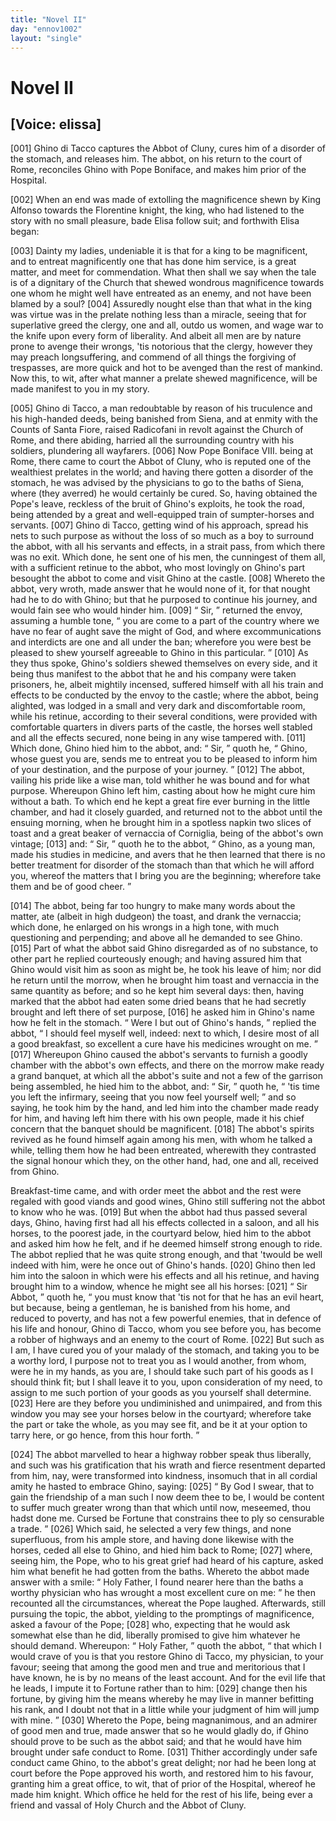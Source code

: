```yaml
---
title: "Novel II"
day: "ennov1002"
layout: "single"
---
```

<div id="nov1002" type="novella" who="elissa">
 <h1>
  Novel II
 </h1>
 <p>
  <h2>
   [Voice: elissa]
  </h2>
 </p>
 <argument>
  <p>
   <a name="p00020001">
    [001]
   </a>
   Ghino di Tacco captures the Abbot of Cluny, cures him of
 a disorder of the stomach, and releases him. The
 abbot, on his return to the court of Rome, reconciles
 Ghino with Pope Boniface, and makes him prior of
 the Hospital.
  </p>
 </argument>
 <div3 type="commentary" who="author">
  <p>
   <a name="p00020002">
    [002]
   </a>
   When
   an end was made of extolling the magnificence shewn by
 King Alfonso towards the Florentine knight, the king, who had
 listened to the story with no small pleasure, bade Elisa follow suit;
 and forthwith Elisa began:
  </p>
 </div3>
 <div3 type="commentary" who="elissa">
  <p>
   <a name="p00020003">
    [003]
   </a>
   Dainty my ladies, undeniable it is that
 for a king to be magnificent, and to entreat magnificently one that
 has done him service, is a great matter, and meet for commendation.
 What then shall we say when the tale is of a dignitary of the Church
 that shewed wondrous magnificence towards one whom he might
 well have entreated as an enemy, and not have been blamed by a
 soul?
   <a name="p00020004">
    [004]
   </a>
   Assuredly nought else than that what in the king was virtue
 was in the prelate nothing less than a miracle, seeing that for superlative
 greed the clergy, one and all, outdo us women, and wage war
 to the knife upon every form of liberality. And albeit all men are
 by nature prone to avenge their wrongs, 'tis notorious that the clergy,
 however they may preach longsuffering, and commend of all things
 the forgiving of trespasses, are more quick and hot to be avenged
 than the rest of mankind. Now this, to wit, after what manner a
 prelate shewed magnificence, will be made manifest to you in my
 story.
  </p>
 </div3>
 <p>
  <a name="p00020005">
   [005]
  </a>
  Ghino di Tacco, a man redoubtable by reason of his truculence
 and his high-handed deeds, being banished from Siena, and at enmity
 with the Counts of Santa Fiore, raised Radicofani in revolt against
  the Church of Rome, and there abiding, harried all the surrounding
 country with his soldiers, plundering all wayfarers.
  <a name="p00020006">
   [006]
  </a>
  Now Pope
 Boniface VIII. being at Rome, there came to court the Abbot
 of Cluny, who is reputed one of the wealthiest prelates in the
 world; and having there gotten a disorder of the stomach, he was
 advised by the physicians to go to the baths of Siena, where (they
 averred) he would certainly be cured. So, having obtained the
 Pope's leave, reckless of the bruit of Ghino's exploits, he took the
 road, being attended by a great and well-equipped train of sumpter-horses
 and servants.
  <a name="p00020007">
   [007]
  </a>
  Ghino di Tacco, getting wind of his approach,
 spread his nets to such purpose as without the loss of so much as a
 boy to surround the abbot, with all his servants and effects, in a
 strait pass, from which there was no exit. Which done, he sent
 one of his men, the cunningest of them all, with a sufficient retinue to
 the abbot, who most lovingly on Ghino's part besought the abbot to
 come and visit Ghino at the castle.
  <a name="p00020008">
   [008]
  </a>
  Whereto the abbot, very wroth,
 made answer that he would none of it, for that nought had he to do
 with Ghino; but that he purposed to continue his journey, and
 would fain see who would hinder him.
  <a name="p00020009">
   [009]
  </a>
  <q direct="unspecified">
   Sir,
  </q>
  returned the envoy,
 assuming a humble tone,
  <q direct="unspecified">
   you are come to a part of the country
 where we have no fear of aught save the might of God, and where
 excommunications and interdicts are one and all under the ban;
 wherefore you were best be pleased to shew yourself agreeable to
 Ghino in this particular.
  </q>
  <a name="p00020010">
   [010]
  </a>
  As they thus spoke, Ghino's soldiers
 shewed themselves on every side, and it being thus manifest to the
 abbot that he and his company were taken prisoners, he, albeit
 mightily incensed, suffered himself with all his train and effects to be
 conducted by the envoy to the castle; where the abbot, being
 alighted, was lodged in a small and very dark and discomfortable
 room, while his retinue, according to their several conditions, were
 provided with comfortable quarters in divers parts of the castle, the
 horses well stabled and all the effects secured, none being in any
 wise tampered with.
  <a name="p00020011">
   [011]
  </a>
  Which done, Ghino hied him to the abbot,
 and:
  <q direct="unspecified">
   Sir,
  </q>
  quoth he,
  <q direct="unspecified">
   Ghino, whose guest you are, sends me to
 entreat you to be pleased to inform him of your destination, and the
 purpose of your journey.
  </q>
  <a name="p00020012">
   [012]
  </a>
  The abbot, vailing his pride like a wise
 man, told whither he was bound and for what purpose. Whereupon
 Ghino left him, casting about how he might cure him without a
  bath. To which end he kept a great fire ever burning in the little
 chamber, and had it closely guarded, and returned not to the abbot
 until the ensuing morning, when he brought him in a spotless napkin
 two slices of toast and a great beaker of vernaccia of Corniglia, being
 of the abbot's own vintage;
  <a name="p00020013">
   [013]
  </a>
  and:
  <q direct="unspecified">
   Sir,
  </q>
  quoth he to the abbot,
  <q direct="unspecified">
   Ghino, as a young man, made his studies in medicine, and avers that
 he then learned that there is no better treatment for disorder of the
 stomach than that which he will afford you, whereof the matters
 that I bring you are the beginning; wherefore take them and be of
 good cheer.
  </q>
 </p>
 <p>
  <a name="p00020014">
   [014]
  </a>
  The abbot, being far too hungry to make many words about the
 matter, ate (albeit in high dudgeon) the toast, and drank the vernaccia;
 which done, he enlarged on his wrongs in a high tone, with
 much questioning and perpending; and above all he demanded to see
 Ghino.
  <a name="p00020015">
   [015]
  </a>
  Part of what the abbot said Ghino disregarded as of no
 substance, to other part he replied courteously enough; and having
 assured him that Ghino would visit him as soon as might be, he took
 his leave of him; nor did he return until the morrow, when he
 brought him toast and vernaccia in the same quantity as before;
 and so he kept him several days: then, having marked that the
 abbot had eaten some dried beans that he had secretly brought and
 left there of set purpose,
  <a name="p00020016">
   [016]
  </a>
  he asked him in Ghino's name how he
 felt in the stomach.
  <q direct="unspecified">
   Were I but out of Ghino's hands,
  </q>
  replied the
 abbot,
  <q direct="unspecified">
   I should feel myself well, indeed: next to which, I desire
 most of all a good breakfast, so excellent a cure have his medicines
 wrought on me.
  </q>
  <a name="p00020017">
   [017]
  </a>
  Whereupon Ghino caused the abbot's servants to
 furnish a goodly chamber with the abbot's own effects, and there
 on the morrow make ready a grand banquet, at which all the abbot's
 suite and not a few of the garrison being assembled, he hied him to
 the abbot, and:
  <q direct="unspecified">
   Sir,
  </q>
  quoth he,
  <q direct="unspecified">
   'tis time you left the infirmary,
 seeing that you now feel yourself well;
  </q>
  and so saying, he took him
 by the hand, and led him into the chamber made ready for him, and
 having left him there with his own people, made it his chief concern
 that the banquet should be magnificent.
  <a name="p00020018">
   [018]
  </a>
  The abbot's spirits revived
 as he found himself again among his men, with whom he talked a
 while, telling them how he had been entreated, wherewith they
 contrasted the signal honour which they, on the other hand, had,
 one and all, received from Ghino.
 </p>
 <p>
  Breakfast-time came, and with order meet the abbot and the
 rest were regaled with good viands and good wines, Ghino still
 suffering not the abbot to know who he was.
  <a name="p00020019">
   [019]
  </a>
  But when the abbot
 had thus passed several days, Ghino, having first had all his effects
 collected in a saloon, and all his horses, to the poorest jade, in the
 courtyard below, hied him to the abbot and asked him how he felt,
 and if he deemed himself strong enough to ride. The abbot replied
 that he was quite strong enough, and that 'twould be well indeed
 with him, were he once out of Ghino's hands.
  <a name="p00020020">
   [020]
  </a>
  Ghino then led him
 into the saloon in which were his effects and all his retinue, and
 having brought him to a window, whence he might see all his horses:
  <a name="p00020021">
   [021]
  </a>
  <q direct="unspecified">
   Sir Abbot,
  </q>
  quoth he,
  <q direct="unspecified">
   you must know that 'tis not for that he
 has an evil heart, but because, being a gentleman, he is banished from
 his home, and reduced to poverty, and has not a few powerful enemies,
 that in defence of his life and honour, Ghino di Tacco, whom you see
 before you, has become a robber of highways and an enemy to the
 court of Rome.
   <a name="p00020022">
    [022]
   </a>
   But such as I am, I have cured you of your malady
 of the stomach, and taking you to be a worthy lord, I purpose not to
 treat you as I would another, from whom, were he in my hands, as
 you are, I should take such part of his goods as I should think fit;
 but I shall leave it to you, upon consideration of my need, to assign
 to me such portion of your goods as you yourself shall determine.
   <a name="p00020023">
    [023]
   </a>
   Here are they before you undiminished and unimpaired, and from
 this window you may see your horses below in the courtyard;
 wherefore take the part or take the whole, as you may see fit, and
 be it at your option to tarry here, or go hence, from this hour
 forth.
  </q>
 </p>
 <p>
  <a name="p00020024">
   [024]
  </a>
  The abbot marvelled to hear a highway robber speak thus
 liberally, and such was his gratification that his wrath and fierce
 resentment departed from him, nay, were transformed into kindness,
 insomuch that in all cordial amity he hasted to embrace Ghino,
 saying:
  <a name="p00020025">
   [025]
  </a>
  <q direct="unspecified">
   By God I swear, that to gain the friendship of a man such
 I now deem thee to be, I would be content to suffer much greater
 wrong than that which until now, meseemed, thou hadst done me.
 Cursed be Fortune that constrains thee to ply so censurable a trade.
  </q>
  <a name="p00020026">
   [026]
  </a>
  Which said, he selected a very few things, and none superfluous,
 from his ample store, and having done likewise with the horses, ceded
 all else to Ghino, and hied him back to Rome;
  <a name="p00020027">
   [027]
  </a>
  where, seeing him,
 the Pope, who to his great grief had heard of his capture, asked him
  what benefit he had gotten from the baths. Whereto the abbot
 made answer with a smile:
  <q direct="unspecified">
   Holy Father, I found nearer here than
 the baths a worthy physician who has wrought a most excellent cure
 on me:
  </q>
  he then recounted all the circumstances, whereat the Pope
 laughed. Afterwards, still pursuing the topic, the abbot, yielding to
 the promptings of magnificence, asked a favour of the Pope;
  <a name="p00020028">
   [028]
  </a>
  who,
 expecting that he would ask somewhat else than he did, liberally
 promised to give him whatever he should demand. Whereupon:
  <q direct="unspecified">
   Holy Father,
  </q>
  quoth the abbot,
  <q direct="unspecified">
   that which I would crave of you
 is that you restore Ghino di Tacco, my physician, to your favour;
 seeing that among the good men and true and meritorious that I have
 known, he is by no means of the least account. And for the evil life
 that he leads, I impute it to Fortune rather than to him:
   <a name="p00020029">
    [029]
   </a>
   change then
 his fortune, by giving him the means whereby he may live in manner
 befitting his rank, and I doubt not that in a little while your
 judgment of him will jump with mine.
  </q>
  <a name="p00020030">
   [030]
  </a>
  Whereto the Pope, being
 magnanimous, and an admirer of good men and true, made answer
 that so he would gladly do, if Ghino should prove to be such as the
 abbot said; and that he would have him brought under safe conduct
 to Rome.
  <a name="p00020031">
   [031]
  </a>
  Thither accordingly under safe conduct came Ghino, to
 the abbot's great delight; nor had he been long at court before the
 Pope approved his worth, and restored him to his favour, granting
 him a great office, to wit, that of prior of the Hospital, whereof he
 made him knight. Which office he held for the rest of his life,
 being ever a friend and vassal of Holy Church and the Abbot of
 Cluny.
 </p>
</div>